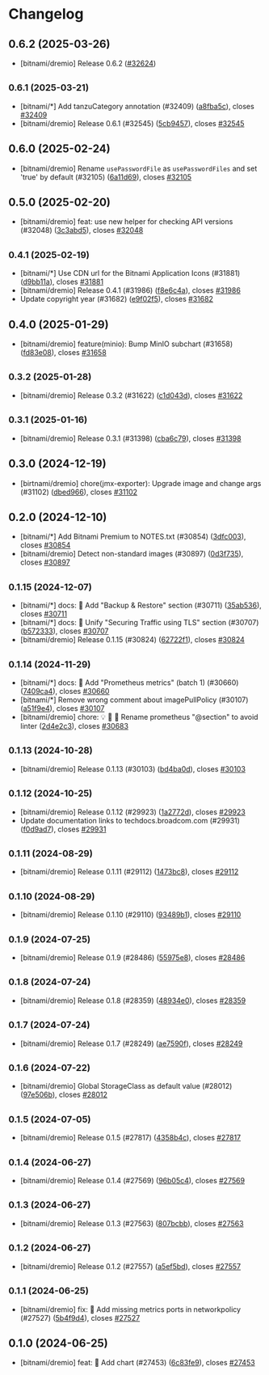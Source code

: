 # Changelog

## 0.6.2 (2025-03-26)

* [bitnami/dremio] Release 0.6.2 ([#32624](https://github.com/bitnami/charts/pull/32624))

## <small>0.6.1 (2025-03-21)</small>

* [bitnami/*] Add tanzuCategory annotation (#32409) ([a8fba5c](https://github.com/bitnami/charts/commit/a8fba5cb01f6f4464ca7f69c50b0fbe97d837a95)), closes [#32409](https://github.com/bitnami/charts/issues/32409)
* [bitnami/dremio] Release 0.6.1 (#32545) ([5cb9457](https://github.com/bitnami/charts/commit/5cb9457450fe5eaffcdffc6fc7c7f568cc6a8e57)), closes [#32545](https://github.com/bitnami/charts/issues/32545)

## 0.6.0 (2025-02-24)

* [bitnami/dremio] Rename `usePasswordFile` as `usePasswordFiles` and set 'true' by default (#32105) ([6a11d69](https://github.com/bitnami/charts/commit/6a11d699c5b9944b232066c214ce9c80ace13ff2)), closes [#32105](https://github.com/bitnami/charts/issues/32105)

## 0.5.0 (2025-02-20)

* [bitnami/dremio] feat: use new helper for checking API versions (#32048) ([3c3abd5](https://github.com/bitnami/charts/commit/3c3abd5f99cd1ad0c50a55e2bb63819d14672374)), closes [#32048](https://github.com/bitnami/charts/issues/32048)

## <small>0.4.1 (2025-02-19)</small>

* [bitnami/*] Use CDN url for the Bitnami Application Icons (#31881) ([d9bb11a](https://github.com/bitnami/charts/commit/d9bb11a9076b9bfdcc70ea022c25ef50e9713657)), closes [#31881](https://github.com/bitnami/charts/issues/31881)
* [bitnami/dremio] Release 0.4.1 (#31986) ([f8e6c4a](https://github.com/bitnami/charts/commit/f8e6c4a2bfb8abe94ba5d52a19a496860a1f1a4f)), closes [#31986](https://github.com/bitnami/charts/issues/31986)
* Update copyright year (#31682) ([e9f02f5](https://github.com/bitnami/charts/commit/e9f02f5007068751f7eb2270fece811e685c99b6)), closes [#31682](https://github.com/bitnami/charts/issues/31682)

## 0.4.0 (2025-01-29)

* [bitnami/dremio] feature(minio): Bump MinIO subchart (#31658) ([fd83e08](https://github.com/bitnami/charts/commit/fd83e0870ccc01ef4f311cf787bc82f700e94577)), closes [#31658](https://github.com/bitnami/charts/issues/31658)

## <small>0.3.2 (2025-01-28)</small>

* [bitnami/dremio] Release 0.3.2 (#31622) ([c1d043d](https://github.com/bitnami/charts/commit/c1d043dbf110462759bdfe38f94e7202da23d829)), closes [#31622](https://github.com/bitnami/charts/issues/31622)

## <small>0.3.1 (2025-01-16)</small>

* [bitnami/dremio] Release 0.3.1 (#31398) ([cba6c79](https://github.com/bitnami/charts/commit/cba6c79ff2ff9a5d62519899d10f16516ba40cbf)), closes [#31398](https://github.com/bitnami/charts/issues/31398)

## 0.3.0 (2024-12-19)

* [birtnami/dremio] chore(jmx-exporter): Upgrade image and change args (#31102) ([dbed966](https://github.com/bitnami/charts/commit/dbed9663f4a4499917346933a176cb37aa1e5377)), closes [#31102](https://github.com/bitnami/charts/issues/31102)

## 0.2.0 (2024-12-10)

* [bitnami/*] Add Bitnami Premium to NOTES.txt (#30854) ([3dfc003](https://github.com/bitnami/charts/commit/3dfc00376df6631f0ce54b8d440d477f6caa6186)), closes [#30854](https://github.com/bitnami/charts/issues/30854)
* [bitnami/dremio] Detect non-standard images (#30897) ([0d3f735](https://github.com/bitnami/charts/commit/0d3f73580fa63eeddee5b7f29cc937588c612003)), closes [#30897](https://github.com/bitnami/charts/issues/30897)

## <small>0.1.15 (2024-12-07)</small>

* [bitnami/*] docs: :memo: Add "Backup & Restore" section (#30711) ([35ab536](https://github.com/bitnami/charts/commit/35ab5363741e7548f4076f04da6e62d10153c60c)), closes [#30711](https://github.com/bitnami/charts/issues/30711)
* [bitnami/*] docs: :memo: Unify "Securing Traffic using TLS" section (#30707) ([b572333](https://github.com/bitnami/charts/commit/b57233336e4fe9af928ecb4f2a5f334011efb1bc)), closes [#30707](https://github.com/bitnami/charts/issues/30707)
* [bitnami/dremio] Release 0.1.15 (#30824) ([62722f1](https://github.com/bitnami/charts/commit/62722f170126f40264c8df03723543b8dda7f8a5)), closes [#30824](https://github.com/bitnami/charts/issues/30824)

## <small>0.1.14 (2024-11-29)</small>

* [bitnami/*] docs: :memo: Add "Prometheus metrics" (batch 1) (#30660) ([7409ca4](https://github.com/bitnami/charts/commit/7409ca4c21869fabe1532dd4f3ff24895df71c6d)), closes [#30660](https://github.com/bitnami/charts/issues/30660)
* [bitnami/*] Remove wrong comment about imagePullPolicy (#30107) ([a51f9e4](https://github.com/bitnami/charts/commit/a51f9e4bb0fbf77199512d35de7ac8abe055d026)), closes [#30107](https://github.com/bitnami/charts/issues/30107)
* [bitnami/dremio] chore: :bulb: :memo: :rotating_light: Rename prometheus "@section" to avoid linter  ([2d4e2c3](https://github.com/bitnami/charts/commit/2d4e2c3f807ce5b892eed8a62643d76aef472abe)), closes [#30683](https://github.com/bitnami/charts/issues/30683)

## <small>0.1.13 (2024-10-28)</small>

* [bitnami/dremio] Release 0.1.13 (#30103) ([bd4ba0d](https://github.com/bitnami/charts/commit/bd4ba0d71d1b832528f956ffd4733ba7c82f7278)), closes [#30103](https://github.com/bitnami/charts/issues/30103)

## <small>0.1.12 (2024-10-25)</small>

* [bitnami/dremio] Release 0.1.12 (#29923) ([1a2772d](https://github.com/bitnami/charts/commit/1a2772d6dd5343f96652bdc7e8d948e1a48884ce)), closes [#29923](https://github.com/bitnami/charts/issues/29923)
* Update documentation links to techdocs.broadcom.com (#29931) ([f0d9ad7](https://github.com/bitnami/charts/commit/f0d9ad78f39f633d275fc576d32eae78ded4d0b8)), closes [#29931](https://github.com/bitnami/charts/issues/29931)

## <small>0.1.11 (2024-08-29)</small>

* [bitnami/dremio] Release 0.1.11 (#29112) ([1473bc8](https://github.com/bitnami/charts/commit/1473bc826abe517fb51d0c18513d3c23dab65422)), closes [#29112](https://github.com/bitnami/charts/issues/29112)

## <small>0.1.10 (2024-08-29)</small>

* [bitnami/dremio] Release 0.1.10 (#29110) ([93489b1](https://github.com/bitnami/charts/commit/93489b17f70ce8b5bdfd2338099d3a84dbe8708a)), closes [#29110](https://github.com/bitnami/charts/issues/29110)

## <small>0.1.9 (2024-07-25)</small>

* [bitnami/dremio] Release 0.1.9 (#28486) ([55975e8](https://github.com/bitnami/charts/commit/55975e8a9a58d7901657631ac19af3fcda1ac0c8)), closes [#28486](https://github.com/bitnami/charts/issues/28486)

## <small>0.1.8 (2024-07-24)</small>

* [bitnami/dremio] Release 0.1.8 (#28359) ([48934e0](https://github.com/bitnami/charts/commit/48934e0672b4027bafa4ecb48ac14089d76d7818)), closes [#28359](https://github.com/bitnami/charts/issues/28359)

## <small>0.1.7 (2024-07-24)</small>

* [bitnami/dremio] Release 0.1.7 (#28249) ([ae7590f](https://github.com/bitnami/charts/commit/ae7590f3f3c538f03961784a7698529d58ccb901)), closes [#28249](https://github.com/bitnami/charts/issues/28249)

## <small>0.1.6 (2024-07-22)</small>

* [bitnami/dremio] Global StorageClass as default value (#28012) ([97e506b](https://github.com/bitnami/charts/commit/97e506bb3d54b34bb3ccb9bfb63b2d801f2c6fd3)), closes [#28012](https://github.com/bitnami/charts/issues/28012)

## <small>0.1.5 (2024-07-05)</small>

* [bitnami/dremio] Release 0.1.5 (#27817) ([4358b4c](https://github.com/bitnami/charts/commit/4358b4ce5f426a7b8a27ef7abf511669e30822d7)), closes [#27817](https://github.com/bitnami/charts/issues/27817)

## <small>0.1.4 (2024-06-27)</small>

* [bitnami/dremio] Release 0.1.4 (#27569) ([96b05c4](https://github.com/bitnami/charts/commit/96b05c4d0503ec3e4e5b32bbd659bd24833adc7f)), closes [#27569](https://github.com/bitnami/charts/issues/27569)

## <small>0.1.3 (2024-06-27)</small>

* [bitnami/dremio] Release 0.1.3 (#27563) ([807bcbb](https://github.com/bitnami/charts/commit/807bcbb1e102f751bdb443afc2bbd314ab559801)), closes [#27563](https://github.com/bitnami/charts/issues/27563)

## <small>0.1.2 (2024-06-27)</small>

* [bitnami/dremio] Release 0.1.2 (#27557) ([a5ef5bd](https://github.com/bitnami/charts/commit/a5ef5bdd57f8d641e5ba2ab0553af2ec0eec45aa)), closes [#27557](https://github.com/bitnami/charts/issues/27557)

## <small>0.1.1 (2024-06-25)</small>

* [bitnami/dremio] fix: :bug: Add missing metrics ports in networkpolicy (#27527) ([5b4f9d4](https://github.com/bitnami/charts/commit/5b4f9d4a8e8a7b3b8425a4707f8a89fc7f46e246)), closes [#27527](https://github.com/bitnami/charts/issues/27527)

## 0.1.0 (2024-06-25)

* [bitnami/dremio] feat: :tada: Add chart (#27453) ([6c83fe9](https://github.com/bitnami/charts/commit/6c83fe915c247f5d8d4293ab36166c5231a5c789)), closes [#27453](https://github.com/bitnami/charts/issues/27453)
